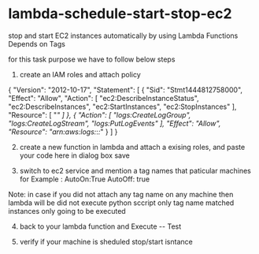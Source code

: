 # lambda-schedule-start-stop-ec2
stop and start EC2 instances automatically by using Lambda Functions Depends on Tags 

for this task purpose we have to follow below steps
1) create an IAM roles and attach policy 

{
    "Version": "2012-10-17",
    "Statement": [
        {
            "Sid": "Stmt1444812758000",
            "Effect": "Allow",
            "Action": [
                "ec2:DescribeInstanceStatus",
                "ec2:DescribeInstances",
                "ec2:StartInstances",
                "ec2:StopInstances"
            ],
            "Resource": [
                "*"
            ]
        },
        {
            "Action": [
                "logs:CreateLogGroup",
                "logs:CreateLogStream",
                "logs:PutLogEvents"
            ],
            "Effect": "Allow",
            "Resource": "arn:aws:logs:*:*:*"
        }
    ]
}



2)  create a new function in lambda and attach a exising roles, 
    and paste your code here  in  dialog box 
    save 
    
3) switch to ec2 service and mention a tag names that paticular machines 
   for Example : 
   AutoOn:True
   AutoOff: true 
   
Note:   in case if you did not attach any tag name on any machine then  lambda will be did not execute python sccript 
only tag name matched instances only going to be executed 

4) back to your lambda function and Execute -- Test 

5) verify if your machine is sheduled stop/start isntance 

   

    
